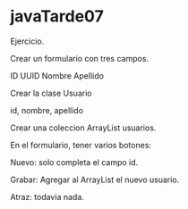 # javaTarde07

Ejercicio.

Crear un formulario con tres campos.

ID UUID
Nombre 
Apellido

Crear la clase Usuario

id, nombre, apellido

Crear una coleccion ArrayList<Usuario> usuarios.

En el formulario, tener varios botones:

Nuevo: solo completa el campo id. 

Grabar: Agregar al ArrayList<Usuario> el nuevo usuario.

Atraz: todavia nada.

